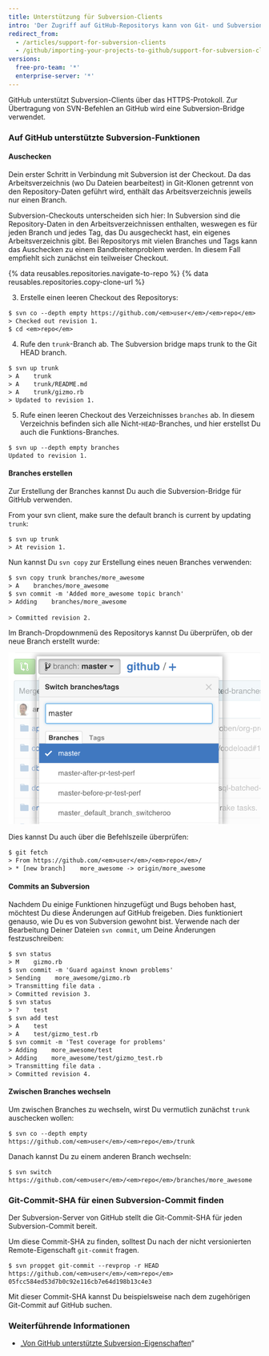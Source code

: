 ```yaml
---
title: Unterstützung für Subversion-Clients
intro: 'Der Zugriff auf GitHub-Repositorys kann von Git- und Subversion (SVN)-Clients erfolgen. In diesem Artikel erhältst Du Informationen zur Ausführung eines Subversion-Clients auf GitHub sowie zu einigen häufigen Problemen, die in Verbindung mit Subversion auftreten können.'
redirect_from:
  - /articles/support-for-subversion-clients
  - /github/importing-your-projects-to-github/support-for-subversion-clients
versions:
  free-pro-team: '*'
  enterprise-server: '*'
---
```


GitHub unterstützt Subversion-Clients über das HTTPS-Protokoll. Zur Übertragung von SVN-Befehlen an GitHub wird eine Subversion-Bridge verwendet.

### Auf GitHub unterstützte Subversion-Funktionen

#### Auschecken

Dein erster Schritt in Verbindung mit Subversion ist der Checkout.  Da das Arbeitsverzeichnis (wo Du Dateien bearbeitest) in Git-Klonen getrennt von den Repository-Daten geführt wird, enthält das Arbeitsverzeichnis jeweils nur einen Branch.

Subversion-Checkouts unterscheiden sich hier: In Subversion sind die Repository-Daten in den Arbeitsverzeichnissen enthalten, weswegen es für jeden Branch und jedes Tag, das Du ausgecheckt hast, ein eigenes Arbeitsverzeichnis gibt.  Bei Repositorys mit vielen Branches und Tags kann das Auschecken zu einem Bandbreitenproblem werden. In diesem Fall empfiehlt sich zunächst ein teilweiser Checkout.

{% data reusables.repositories.navigate-to-repo %}
{% data reusables.repositories.copy-clone-url %}

3. Erstelle einen leeren Checkout des Repositorys:
  ```shell
  $ svn co --depth empty https://github.com/<em>user</em>/<em>repo</em>
  > Checked out revision 1.
  $ cd <em>repo</em>
  ```

4. Rufe den `trunk`-Branch ab. The Subversion bridge maps trunk to the Git HEAD branch.
  ```shell
  $ svn up trunk
  > A    trunk
  > A    trunk/README.md
  > A    trunk/gizmo.rb
  > Updated to revision 1.
  ```

5. Rufe einen leeren Checkout des Verzeichnisses `branches` ab.  In diesem Verzeichnis befinden sich alle Nicht-`HEAD`-Branches, und hier erstellst Du auch die Funktions-Branches.
  ```shell
  $ svn up --depth empty branches
  Updated to revision 1.
  ```

#### Branches erstellen

Zur Erstellung der Branches kannst Du auch die Subversion-Bridge für GitHub verwenden.

From your svn client, make sure the default branch is current by updating `trunk`:
```shell
$ svn up trunk
> At revision 1.
```

Nun kannst Du `svn copy` zur Erstellung eines neuen Branches verwenden:
```shell
$ svn copy trunk branches/more_awesome
> A    branches/more_awesome
$ svn commit -m 'Added more_awesome topic branch'
> Adding    branches/more_awesome

> Committed revision 2.
```

Im Branch-Dropdownmenü des Repositorys kannst Du überprüfen, ob der neue Branch erstellt wurde:

![Branch-Snapshot](/assets/images/help/branch/svnflow-branch-snapshot.png)

Dies kannst Du auch über die Befehlszeile überprüfen:

```shell
$ git fetch
> From https://github.com/<em>user</em>/<em>repo</em>/
> * [new branch]    more_awesome -> origin/more_awesome
```

#### Commits an Subversion

Nachdem Du einige Funktionen hinzugefügt und Bugs behoben hast, möchtest Du diese Änderungen auf GitHub freigeben. Dies funktioniert genauso, wie Du es von Subversion gewohnt bist. Verwende nach der Bearbeitung Deiner Dateien `svn commit`, um Deine Änderungen festzuschreiben:

```shell
$ svn status
> M    gizmo.rb
$ svn commit -m 'Guard against known problems'
> Sending    more_awesome/gizmo.rb
> Transmitting file data .
> Committed revision 3.
$ svn status
> ?    test
$ svn add test
> A    test
> A    test/gizmo_test.rb
$ svn commit -m 'Test coverage for problems'
> Adding    more_awesome/test
> Adding    more_awesome/test/gizmo_test.rb
> Transmitting file data .
> Committed revision 4.
```

#### Zwischen Branches wechseln

Um zwischen Branches zu wechseln, wirst Du vermutlich zunächst `trunk` auschecken wollen:

```shell
$ svn co --depth empty https://github.com/<em>user</em>/<em>repo</em>/trunk
```

Danach kannst Du zu einem anderen Branch wechseln:

```shell
$ svn switch https://github.com/<em>user</em>/<em>repo</em>/branches/more_awesome
```

### Git-Commit-SHA für einen Subversion-Commit finden

Der Subversion-Server von GitHub stellt die Git-Commit-SHA für jeden Subversion-Commit bereit.

Um diese Commit-SHA zu finden, solltest Du nach der nicht versionierten Remote-Eigenschaft `git-commit` fragen.

```shell
$ svn propget git-commit --revprop -r HEAD https://github.com/<em>user</em>/<em>repo</em>
05fcc584ed53d7b0c92e116cb7e64d198b13c4e3
```

Mit dieser Commit-SHA kannst Du beispielsweise nach dem zugehörigen Git-Commit auf GitHub suchen.

### Weiterführende Informationen

* „[Von GitHub unterstützte Subversion-Eigenschaften](/articles/subversion-properties-supported-by-github)“
